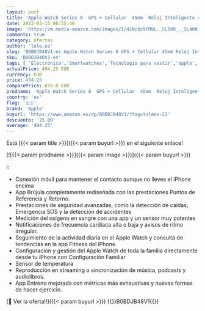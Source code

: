 ```yaml
---
layout: post
title: 'Apple Watch Series 8  GPS + Cellular  45mm  Reloj Inteligente con Caja de Aluminio en Blanco Estrella - Correa Deportiva Blanco Estrella - Talla única. Monitor de entreno  Resistencia alagua'
date: 2023-03-15 06:55:49
image: 'https://m.media-amazon.com/images/I/41Nc8z9FMbL._SL500_._SL400_.jpg'
comments: true
category: ofertas
author: 'tole.es'
slug: 'B0BDJB48V1-es Apple Watch Series 8 GPS + Cellular 45mm Reloj Inteligente...'
sku: 'B0BDJB48V1-es'
tags: [ 'Electrónica','Smartwatches','Tecnología para vestir','apple','🇪🇸', ]
actualPrice: 494.25 EUR
currency: EUR
price: 494.25
comparePrice: 659.0 EUR
prodname: 'Apple Watch Series 8  GPS + Cellular  45mm  Reloj Inteligente con Caja de Aluminio en Blanco Estrella - Correa Deportiva Blanco Estrella - Talla única. Monitor de entreno  Resistencia alagua'
country: 'es'
flag: '🇪🇸'
brand: 'Apple'
buyurl: 'https://www.amazon.es/dp/B0BDJB48V1/?tag=tolees-21'
descuento: '25.00'
average: '494.25'
---
```


Está [{{< param title >}}]({{< param buyurl >}}) en el siguiente enlace!

[![{{< param prodname >}}]({{< param image >}})]({{< param buyurl >}})

ℹ️:

- Conexión móvil para mantener el contacto aunque no lleves el iPhone encima
- App Brújula completamente rediseñada con las prestaciones Puntos de Referencia y Retorno.
- Prestaciones de seguridad avanzadas, como la detección de caídas, Emergencia SOS y la detección de accidentes
- Medición del oxígeno en sangre con una app y un sensor muy potentes
- Notificaciones de frecuencia cardiaca alta o baja y avisos de ritmo irregular.
- Seguimiento de la actividad diaria en el Apple Watch y consulta de tendencias en la app Fitness del iPhone.
- Configuración y gestión del Apple Watch de toda la familia directamente desde tu iPhone con Configuración Familiar
- Sensor de temperatura
- Reproducción en streaming o sincronización de música, podcasts y audiolibros.
- App Entreno mejorada con métricas más exhaustivas y nuevas formas de hacer ejercicio.

[🛒 Ver la oferta!!]({{< param buyurl >}})
{{<world>}}B0BDJB48V1{{</world>}}
